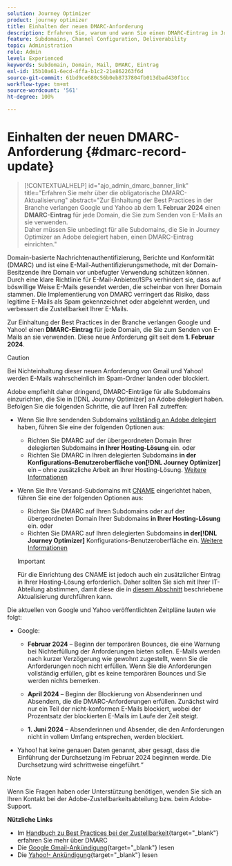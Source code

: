 ```yaml
---
solution: Journey Optimizer
product: journey optimizer
title: Einhalten der neuen DMARC-Anforderung
description: Erfahren Sie, warum und wann Sie einen DMARC-Eintrag in Journey Optimizer festlegen müssen
feature: Subdomains, Channel Configuration, Deliverability
topic: Administration
role: Admin
level: Experienced
keywords: Subdomain, Domain, Mail, DMARC, Eintrag
exl-id: 15b10a61-6ecd-4ffa-b1c2-21e862263f6d
source-git-commit: 61bd9ce680c56b0eb8737804fb013dbad430f1cc
workflow-type: tm+mt
source-wordcount: '561'
ht-degree: 100%

---
```


# Einhalten der neuen DMARC-Anforderung {#dmarc-record-update}

>[!CONTEXTUALHELP]
>id="ajo_admin_dmarc_banner_link"
>title="Erfahren Sie mehr über die obligatorische DMARC-Aktualisierung"
>abstract="Zur Einhaltung der Best Practices in der Branche verlangen Google und Yahoo ab dem **1. Februar 2024** einen **DMARC-Eintrag** für jede Domain, die Sie zum Senden von E-Mails an sie verwenden.<br>Daher müssen Sie unbedingt für alle Subdomains, die Sie in Journey Optimizer an Adobe delegiert haben, einen DMARC-Eintrag einrichten."

Domain-basierte Nachrichtenauthentifizierung, Berichte und Konformität (DMARC) und ist eine E-Mail-Authentifizierungsmethode, mit der Domain-Besitzende ihre Domain vor unbefugter Verwendung schützen können. Durch eine klare Richtlinie für E-Mail-Anbieter/ISPs verhindert sie, dass auf böswillige Weise E-Mails gesendet werden, die scheinbar von Ihrer Domain stammen. Die Implementierung von DMARC verringert das Risiko, dass legitime E-Mails als Spam gekennzeichnet oder abgelehnt werden, und verbessert die Zustellbarkeit Ihrer E-Mails.

Zur Einhaltung der Best Practices in der Branche verlangen Google und Yahoo! einen **DMARC-Eintrag** für jede Domain, die Sie zum Senden von E-Mails an sie verwenden. Diese neue Anforderung gilt seit dem **1. Februar 2024**.

>[!CAUTION]
>
>Bei Nichteinhaltung dieser neuen Anforderung von Gmail und Yahoo! werden E-Mails wahrscheinlich im Spam-Ordner landen oder blockiert.

Adobe empfiehlt daher dringend, DMARC-Einträge für alle Subdomains einzurichten, die Sie in [!DNL Journey Optimizer] an Adobe delegiert haben. Befolgen Sie die folgenden Schritte, die auf Ihren Fall zutreffen:

* Wenn Sie Ihre sendenden Subdomains [vollständig an Adobe delegiert](delegate-subdomain.md#full-subdomain-delegation) haben, führen Sie eine der folgenden Optionen aus:

   * Richten Sie DMARC auf der übergeordneten Domain Ihrer delegierten Subdomains **in Ihrer Hosting-Lösung** ein.
oder
   * Richten Sie DMARC in Ihren delegierten Subdomains **in der Konfigurations-Benutzeroberfläche von[!DNL Journey Optimizer]** ein – ohne zusätzliche Arbeit an Ihrer Hosting-Lösung. [Weitere Informationen](dmarc-record.md#implement-dmarc)

* Wenn Sie Ihre Versand-Subdomains mit [CNAME](delegate-subdomain.md#cname-subdomain-delegation) eingerichtet haben, führen Sie eine der folgenden Optionen aus:

   * Richten Sie DMARC auf Ihren Subdomains oder auf der übergeordneten Domain Ihrer Subdomains **in Ihrer Hosting-Lösung** ein.
oder
   * Richten Sie DMARC auf Ihren delegierten Subdomains **in der[!DNL Journey Optimizer]** Konfigurations-Benutzeroberfläche ein. [Weitere Informationen](dmarc-record.md#implement-dmarc)

  >[!IMPORTANT]
  >
  >Für die Einrichtung des CNAME ist jedoch auch ein zusätzlicher Eintrag in Ihrer Hosting-Lösung erforderlich. Daher sollten Sie sich mit Ihrer IT-Abteilung abstimmen, damit diese die in [diesem Abschnitt](dmarc-record.md#implement-dmarc) beschriebene Aktualisierung durchführen kann.

Die aktuellen von Google und Yahoo veröffentlichten Zeitpläne lauten wie folgt: 

* Google:

   * **Februar 2024** – Beginn der temporären Bounces, die eine Warnung bei Nichterfüllung der Anforderungen bieten sollen. E-Mails werden nach kurzer Verzögerung wie gewohnt zugestellt, wenn Sie die Anforderungen noch nicht erfüllen. Wenn Sie die Anforderungen vollständig erfüllen, gibt es keine temporären Bounces und Sie werden nichts bemerken.

   * **April 2024** – Beginn der Blockierung von Absenderinnen und Absendern, die die DMARC-Anforderungen erfüllen. Zunächst wird nur ein Teil der nicht-konformen E-Mails blockiert, wobei der Prozentsatz der blockierten E-Mails im Laufe der Zeit steigt.

   * **1. Juni 2024** – Absenderinnen und Absender, die den Anforderungen nicht in vollem Umfang entsprechen, werden blockiert.

* Yahoo! hat keine genauen Daten genannt, aber gesagt, dass die Einführung der Durchsetzung im Februar 2024 beginnen werde. Die Durchsetzung wird schrittweise eingeführt.“

>[!NOTE]
>
>Wenn Sie Fragen haben oder Unterstützung benötigen, wenden Sie sich an Ihren Kontakt bei der Adobe-Zustellbarkeitsabteilung bzw. beim Adobe-Support.

**Nützliche Links**

* Im [Handbuch zu Best Practices bei der Zustellbarkeit](https://experienceleague.adobe.com/docs/deliverability-learn/deliverability-best-practice-guide/additional-resources/technotes/implement-dmarc.html?lang=de#about){target="_blank"} erfahren Sie mehr über DMARC
* Die [Google Gmail-Ankündigung](https://blog.google/products/gmail/gmail-security-authentication-spam-protection/){target="_blank"} lesen
* Die [Yahoo!- Ankündigung](https://blog.postmaster.yahooinc.com/post/730172167494483968/more-secure-less-spam){target="_blank"} lesen

<!--Find more guidance about these changes in the [Deliverability Best Practice Guide]-->
